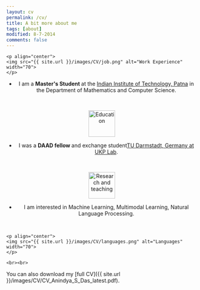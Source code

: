 ```yaml
---
layout: cv
permalink: /cv/
title: A bit more about me
tags: [about]
modified: 8-7-2014
comments: false
---
```



<section>

    <p align="center">
    <img src="{{ site.url }}/images/CV/job.png" alt="Work Experience"  width="70">
    </p>
  <div style="text-align:center"><ul>
  <li>I am a <strong> Master's Student </strong> at the <a href="https://www.iitp.ac.in/" target="_blank">Indian Institute of Technology, Patna</a> in the Department of Mathematics and Computer Science.</li></ul> </div>

  <br>
  
  
  <p align="center">
    <img src="{{ site.url }}/images/CV/education.png" alt="Education" width="70">
    </p>
  <div style="text-align:center"><ul><li>I was a <strong>DAAD fellow </strong> and exchange student<a href="">TU Darmstadt, Germany at</a> <a href="https://www.informatik.tu-darmstadt.de/ukp/ukp_home">UKP Lab</a>. </li>
 
</ul> </div>

<br>

  <p align="center">
    <img src="{{ site.url }}/images/CV/pencil.png" alt="Research and teaching" width="70">
    </p>
  <div style="text-align:center"><ul><li>I am interested in Machine Learning, Multimodal Learning, Natural Language Processing.</li>
  
</ul> </div>


  <br>
  
    <p align="center">
    <img src="{{ site.url }}/images/CV/languages.png" alt="Languages" width="70">
    </p>
  <div style="text-align:center"><ul>
  
 
</ul> </div>

    
    <br><br>
</section>

    
    
You can also download my [full CV]({{ site.url }}/images/CV/CV_Anindya_S_Das_latest.pdf).

